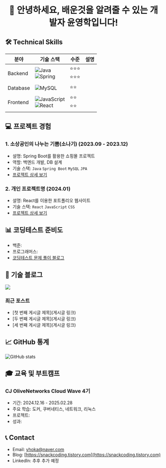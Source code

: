 <div align="center">
  <h1>👋 안녕하세요, 배운것을 알려줄 수 있는 개발자 윤영학입니다!</h1>
</div>

## 🛠 Technical Skills
| 분야 | 기술 스택 | 수준 | 설명 |
|------|-----------|------|------|
| Backend | ![Java](https://img.shields.io/badge/Java-007396?style=flat-square&logo=java&logoColor=white) <br> ![Spring](https://img.shields.io/badge/Spring-6DB33F?style=flat-square&logo=spring&logoColor=white) | ⭐⭐⭐ <br> ⭐⭐⭐ |
| Database | ![MySQL](https://img.shields.io/badge/MySQL-4479A1?style=flat-square&logo=mysql&logoColor=white) | ⭐⭐ |
| Frontend | ![JavaScript](https://img.shields.io/badge/JavaScript-F7DF1E?style=flat-square&logo=javascript&logoColor=black) <br> ![React](https://img.shields.io/badge/React-61DAFB?style=flat-square&logo=react&logoColor=black) | ⭐⭐ <br> ⭐⭐ |

## 💻 프로젝트 경험
### 1. 소상공인의 나누는 기쁨(소나기) (2023.09 - 2023.12)
- 설명: Spring Boot를 활용한 쇼핑몰 프로젝트
- 역할: 백엔드 개발, DB 설계
- 기술 스택: `Java` `Spring Boot` `MySQL` `JPA`
- [프로젝트 상세 보기](링크)

### 2. 개인 프로젝트명 (2024.01)
- 설명: React를 이용한 포트폴리오 웹사이트
- 기술 스택: `React` `JavaScript` `CSS`
- [프로젝트 상세 보기](링크)

## 📊 코딩테스트 준비도
- 백준: 
- 프로그래머스: 
- [코딩테스트 문제 풀이 블로그](링크)

## 📝 기술 블로그
<a href="https://snackcoding.tistory.com">
  <img src="https://img.shields.io/badge/Tistory-000000?style=for-the-badge&logo=Tistory&logoColor=white" />
</a>

### 최근 포스트
- [첫 번째 게시글 제목](게시글 링크)
- [두 번째 게시글 제목](게시글 링크)
- [세 번째 게시글 제목](게시글 링크)

## 📈 GitHub 통계
![GitHub stats](https://github-readme-stats.vercel.app/api?username=okhi3945&show_icons=true&theme=radical)

## 🎓 교육 및 부트캠프
### CJ OliveNetworks Cloud Wave 4기
- 기간: 2024.12.16 - 2025.02.28
- 주요 학습: 도커, 쿠버네티스, 네트워크, 리눅스
- 프로젝트: 
- 성과:
  

## 📞 Contact
- Email: yhoka@naver.com
- Blog: [https://snackcoding.tistory.com](https://snackcoding.tistory.com)
- LinkedIn: 추후 추가 예정
